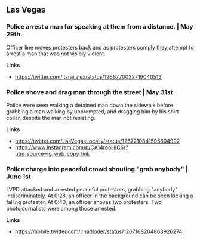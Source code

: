 ## Las Vegas

### Police arrest a man for speaking at them from a distance. | May 29th.

Officer line moves protesters back and as protesters comply they attempt to arrest a man that was not visibly violent.

**Links**

*  https://twitter.com/itsraiialex/status/1266770032719040513


### Police shove and drag man through the street | May 31st

Police were seen walking a detained man down the sidewalk before grabbing a man walking by unprompted, and dragging him by his shirt collar, despite the man not resisting.

**Links**

* https://twitter.com/LasVegasLocally/status/1267210841595604992
* https://www.instagram.com/p/CA14rooHIC6/?utm_source=ig_web_copy_link

### Police charge into peaceful crowd shouting "grab anybody" | June 1st

LVPD attacked and arrested peaceful protestors, grabbing "anybody" indiscriminately. At 0:28, an officer in the background can be seen kicking a falling protester. At 0:40, an officer shoves two protesters. Two photojournalists were among those arrested.

**Links**

* https://mobile.twitter.com/chadloder/status/1267168204863926274

